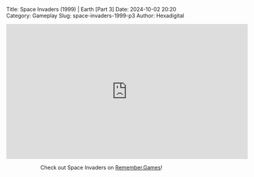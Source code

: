 Title: Space Invaders (1999) | Earth [Part 3]
Date: 2024-10-02 20:20
Category: Gameplay
Slug: space-invaders-1999-p3
Author: Hexadigital

<center><iframe src="https://www.youtube.com/embed/5UE76rhFRQQ?feature=oembed" allow="accelerometer; autoplay; encrypted-media; gyroscope; picture-in-picture" width="640" height="360" frameborder="0"></iframe>

Check out Space Invaders on [Remember.Games](https://remember.games/game/8435/space-invaders/)!</center>